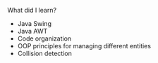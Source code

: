 What did I learn?

- Java Swing
- Java AWT
- Code organization
- OOP principles for managing different entities
- Collision detection
